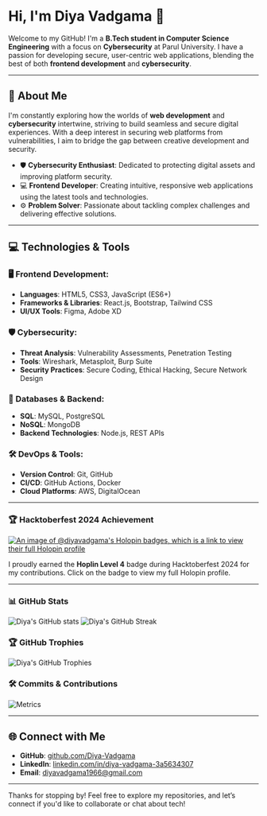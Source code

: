 # Hi, I'm Diya Vadgama 👋

Welcome to my GitHub! I'm a **B.Tech student in Computer Science Engineering** with a focus on **Cybersecurity** at Parul University. I have a passion for developing secure, user-centric web applications, blending the best of both **frontend development** and **cybersecurity**.

---

## 🚀 About Me

I'm constantly exploring how the worlds of **web development** and **cybersecurity** intertwine, striving to build seamless and secure digital experiences. With a deep interest in securing web platforms from vulnerabilities, I aim to bridge the gap between creative development and security.

- 🛡️ **Cybersecurity Enthusiast**: Dedicated to protecting digital assets and improving platform security.
- 💻 **Frontend Developer**: Creating intuitive, responsive web applications using the latest tools and technologies.
- ⚙️ **Problem Solver**: Passionate about tackling complex challenges and delivering effective solutions.

---

## 💻 Technologies & Tools

### 🖥️ Frontend Development:
- **Languages**: HTML5, CSS3, JavaScript (ES6+)
- **Frameworks & Libraries**: React.js, Bootstrap, Tailwind CSS
- **UI/UX Tools**: Figma, Adobe XD

### 🛡️ Cybersecurity:
- **Threat Analysis**: Vulnerability Assessments, Penetration Testing
- **Tools**: Wireshark, Metasploit, Burp Suite
- **Security Practices**: Secure Coding, Ethical Hacking, Secure Network Design

### 💾 Databases & Backend:
- **SQL**: MySQL, PostgreSQL
- **NoSQL**: MongoDB
- **Backend Technologies**: Node.js, REST APIs

### 🛠️ DevOps & Tools:
- **Version Control**: Git, GitHub
- **CI/CD**: GitHub Actions, Docker
- **Cloud Platforms**: AWS, DigitalOcean

---

### 🏆 Hacktoberfest 2024 Achievement

[![An image of @diyavadgama's Holopin badges, which is a link to view their full Holopin profile](https://holopin.me/diyavadgama)](https://holopin.io/@diyavadgama)

I proudly earned the **Hoplin Level 4** badge during Hacktoberfest 2024 for my contributions. Click on the badge to view my full Holopin profile.

---

### 📊 GitHub Stats

![Diya's GitHub stats](https://github-readme-stats.vercel.app/api?username=Diya-Vadgama&show_icons=true&theme=radical)
![Diya's GitHub Streak](https://github-readme-streak-stats.herokuapp.com/?user=Diya-Vadgama&theme=radical)

### 🏆 GitHub Trophies
![Diya's GitHub Trophies](https://github-profile-trophy.vercel.app/?username=Diya-Vadgama&theme=radical&no-bg=true&no-frame=true&margin-w=10&row=1)

### 🛠️ Commits & Contributions
![Metrics](https://metrics.lecoq.io/Diya-Vadgama?template=classic&isocalendar=1&languages=1&stars=1&followup=1&people=1&achievements=1&activity=1&notable=1&repositories=1&isocalendar.duration=full-year&languages.limit=10&languages.sections=most-used&languages.colors=github&languages.details=bytes-size&languages.indepth=false&stars.limit=4&people.limit=24&people.identicons=false&people.size=28&people.types=followers%2Cfollowing&people.shuffle=false&activity.limit=5&activity.days=14&activity.filter=all&activity.visibility=all&activity.timestamps=false&achievements.threshold=C&achievements.secrets=true&achievements.display=detailed&achievements.limit=0&notable.repositories=false)

---

## 🌐 Connect with Me

- **GitHub**: [github.com/Diya-Vadgama](https://github.com/Diya-Vadgama)
- **LinkedIn**: [linkedin.com/in/diya-vadgama-3a5634307](https://www.linkedin.com/in/diya-vadgama-3a5634307?utm_source=share&utm_campaign=share_via&utm_content=profile&utm_medium=android_app)
- **Email**: [diyavadgama1966@gmail.com](mailto:diyavadgama1966@gmail.com)

---

Thanks for stopping by! Feel free to explore my repositories, and let’s connect if you'd like to collaborate or chat about tech!